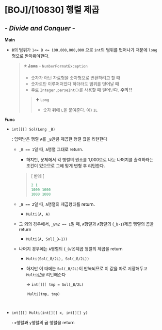 # [BOJ]/[10830] 행렬 제곱

## *- Divide and Conquer -*

**Main**

* `B`의 범위가 `1<= B <= 100,000,000,000` 으로 `int`의 범위를 벗어나기 때문에 `long`형으로 받아줘야한다.

  > **:star: Java** - `NumberFormatException`
  >
  > * 숫자가 아닌 자료형을 숫자형으로 변환하려고 할 때
  > * 숫자로만 이루어져있다 하더라도 범위를 벗어날 때
  > * 주로 `Integer.parseInt()`를 사용할 때 일어난다. **주의 !!**
  >
  > > :heavy_plus_sign: `Long`
  > >
  > > * 숫자 뒤에 `L`을 붙여준다. 예) `1L` 

**Func**

* `int[][] Sol(Long _B)`

  : 입력받은 행렬 `A`를 `_B`만큼 제곱한 행렬 값을 리턴한다

  * `_B == 1`일 때, `A`행렬 그대로 return.

    *  하지만, 문제에서 각 행렬의 원소를 1,000으로 나눈 나머지를 출력하라는 조건이 있으므로 그에 맞게 변형 후 리턴한다.

      > [ 반례 ]
      >
      > ```java
      > 2 1
      > 1000 1000
      > 1000 1000
      > ```

  * `_B == 2`일 때, `A`행렬의 제곱형태를 return.

    * `Multi(A, A)`

  * 그 외의 경우에서, `_B%2 == 1`일 때, `A`행렬과 `A`행렬의 (`_b-1`)제곱 행렬의 곱을 return

    * `Multi(A, Sol(_B-1))`

  * 나머지 경우에는 `A`행렬의 (`_B/2`)제곱 행렬의 제곱을 return

    * `Multi(Sol(_B/2L), Sol(_B/2L))` 

    * 하지만 이 때에는 `Sol(_B/2L)`이 반복되므로 이 값을 따로 저장해두고 `Multi`값을 리턴해준다

      => `int[][] tmp = Sol(_B/2L)`

      ​	`Multi(tmp, tmp)`

</br>

* `int[][] Multi(int[][] x, int[][] y)`

  : `x`행렬과 `y`행렬의 곱 행렬을 return


